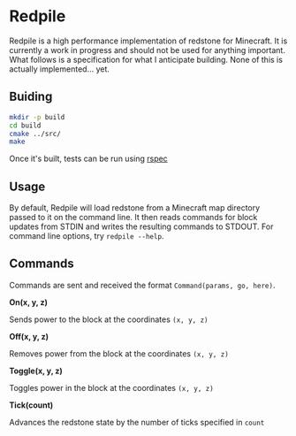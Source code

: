 Redpile
=======

Redpile is a high performance implementation of redstone for Minecraft.  It is currently a work in progress and should not be used for anything important.  What follows is a specification for what I anticipate building.  None of this is actually implemented...  yet.

Buiding
-------

```bash
mkdir -p build
cd build
cmake ../src/
make
```

Once it's built, tests can be run using [rspec](http://rspec.info/)

Usage
-----

By default, Redpile will load redstone from a Minecraft map directory passed to it on the command line.  It then reads commands for block updates from STDIN and writes the resulting commands to STDOUT.  For command line options, try `redpile --help`.

Commands
--------

Commands are sent and received the format `Command(params, go, here)`.

**On(x, y, z)**

Sends power to the block at the coordinates `(x, y, z)`

**Off(x, y, z)**

Removes power from the block at the coordinates `(x, y, z)`

**Toggle(x, y, z)**

Toggles power in the block at the coordinates `(x, y, z)`

**Tick(count)**

Advances the redstone state by the number of ticks specified in `count`

